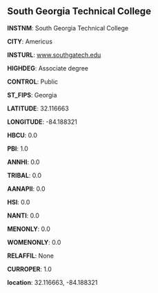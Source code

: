 
South Georgia Technical College
---
**INSTNM**: South Georgia Technical College

**CITY**: Americus

**INSTURL**: www.southgatech.edu

**HIGHDEG**: Associate degree

**CONTROL**: Public

**ST_FIPS**: Georgia

**LATITUDE**: 32.116663

**LONGITUDE**: -84.188321

**HBCU**: 0.0

**PBI**: 1.0

**ANNHI**: 0.0

**TRIBAL**: 0.0

**AANAPII**: 0.0

**HSI**: 0.0

**NANTI**: 0.0

**MENONLY**: 0.0

**WOMENONLY**: 0.0

**RELAFFIL**: None

**CURROPER**: 1.0

**location**: 32.116663, -84.188321